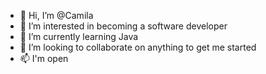 - 👋 Hi, I’m @Camila
- 👀 I’m interested in becoming a software developer
- 🌱 I’m currently learning Java
- 💞️ I’m looking to collaborate on anything to get me started
- 📫 I'm open

<!---
Meedles/Meedles is a ✨ special ✨ repository because its `README.md` (this file) appears on your GitHub profile.
You can click the Preview link to take a look at your changes.
--->

